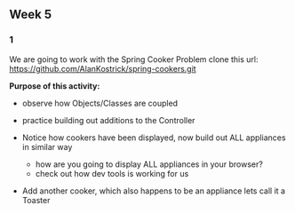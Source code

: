 ## Week 5


### 1

We are going to work with the Spring Cooker Problem clone this url: https://github.com/AlanKostrick/spring-cookers.git

**Purpose of this activity:**
- observe how Objects/Classes are coupled
- practice building out additions to the Controller


- Notice how cookers have been displayed, now build out ALL appliances in similar way
    - how are you going to display ALL appliances in your browser?
    - check out how dev tools is working for us 
- Add another cooker, which also happens to be an appliance lets call it a Toaster

